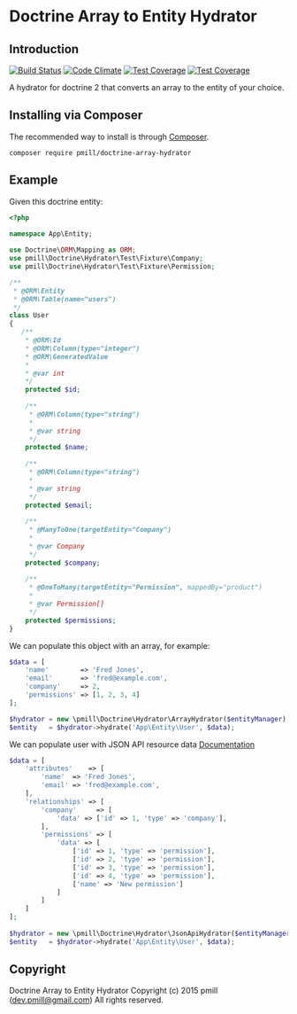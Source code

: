 Doctrine Array to Entity Hydrator
================

Introduction
------------

[![Build Status](https://secure.travis-ci.org/pmill/doctrine-array-hydrator.svg?branch=master)](http://travis-ci.org/pmill/doctrine-array-hydrator) [![Code Climate](https://codeclimate.com/github/pmill/doctrine-array-hydrator/badges/gpa.svg)](https://codeclimate.com/github/pmill/doctrine-array-hydrator) [![Test Coverage](https://codeclimate.com/github/pmill/doctrine-array-hydrator/badges/coverage.svg)](https://codeclimate.com/github/pmill/doctrine-array-hydrator/coverage) [![Test Coverage](https://scrutinizer-ci.com/g/pmill/doctrine-array-hydrator/badges/quality-score.png?b=master)](https://scrutinizer-ci.com/g/pmill/doctrine-array-hydrator/)


A hydrator for doctrine 2 that converts an array to the entity of your choice.

Installing via Composer
-----------------------

The recommended way to install is through
[Composer](http://getcomposer.org).

    composer require pmill/doctrine-array-hydrator

Example
-------

Given this doctrine entity:

```PHP
<?php

namespace App\Entity;
    
use Doctrine\ORM\Mapping as ORM;
use pmill\Doctrine\Hydrator\Test\Fixture\Company;
use pmill\Doctrine\Hydrator\Test\Fixture\Permission;

/**
 * @ORM\Entity
 * @ORM\Table(name="users")
 */
class User
{
   /**
    * @ORM\Id 
    * @ORM\Column(type="integer") 
    * @ORM\GeneratedValue
    * 
    * @var int
    */
    protected $id;
    
    /**
     * @ORM\Column(type="string")
     * 
     * @var string
     */
    protected $name;
    
    /**
     * @ORM\Column(type="string")
     * 
     * @var string
     */
    protected $email;
    
    /**
     * @ManyToOne(targetEntity="Company")
     * 
     * @var Company
     */
    protected $company;
        
    /**
     * @OneToMany(targetEntity="Permission", mappedBy="product")
     * 
     * @var Permission[]
     */
    protected $permissions;
}
```

We can populate this object with an array, for example:

```PHP
$data = [
    'name'        => 'Fred Jones',
    'email'       => 'fred@example.com',
    'company'     => 2,
    'permissions' => [1, 2, 3, 4]
];

$hydrator = new \pmill\Doctrine\Hydrator\ArrayHydrator($entityManager);
$entity   = $hydrator->hydrate('App\Entity\User', $data);
```

We can populate user with JSON API resource data
[Documentation](http://jsonapi.org/format/#document-resource-objects)
```PHP
$data = [
    'attributes'    => [
        'name'  => 'Fred Jones',
        'email' => 'fred@example.com',
    ],
    'relationships' => [
        'company'     => [
            'data' => ['id' => 1, 'type' => 'company'],
        ],
        'permissions' => [
            'data' => [
                ['id' => 1, 'type' => 'permission'],
                ['id' => 2, 'type' => 'permission'],
                ['id' => 3, 'type' => 'permission'],
                ['id' => 4, 'type' => 'permission'],
                ['name' => 'New permission']
            ]
        ]
    ]
];
    
$hydrator = new \pmill\Doctrine\Hydrator\JsonApiHydrator($entityManager);
$entity   = $hydrator->hydrate('App\Entity\User', $data);
```

Copyright
---------

Doctrine Array to Entity Hydrator
Copyright (c) 2015 pmill (dev.pmill@gmail.com) 
All rights reserved.
